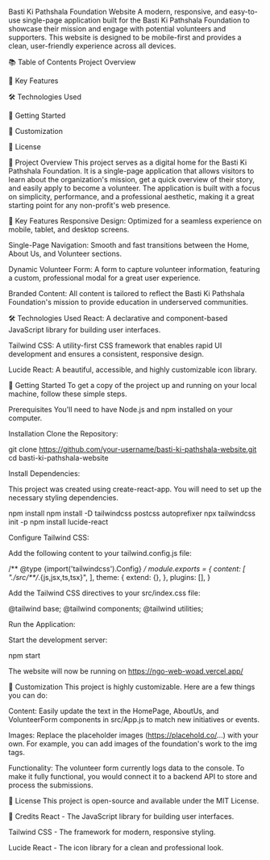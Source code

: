 Basti Ki Pathshala Foundation Website
A modern, responsive, and easy-to-use single-page application built for the Basti Ki Pathshala Foundation to showcase their mission and engage with potential volunteers and supporters. This website is designed to be mobile-first and provides a clean, user-friendly experience across all devices.

📚 Table of Contents
Project Overview

🚀 Key Features

🛠️ Technologies Used

🏃 Getting Started

🎨 Customization

📜 License

📝 Project Overview
This project serves as a digital home for the Basti Ki Pathshala Foundation. It is a single-page application that allows visitors to learn about the organization's mission, get a quick overview of their story, and easily apply to become a volunteer. The application is built with a focus on simplicity, performance, and a professional aesthetic, making it a great starting point for any non-profit's web presence.

🚀 Key Features
Responsive Design: Optimized for a seamless experience on mobile, tablet, and desktop screens.

Single-Page Navigation: Smooth and fast transitions between the Home, About Us, and Volunteer sections.

Dynamic Volunteer Form: A form to capture volunteer information, featuring a custom, professional modal for a great user experience.

Branded Content: All content is tailored to reflect the Basti Ki Pathshala Foundation's mission to provide education in underserved communities.

🛠️ Technologies Used
React: A declarative and component-based JavaScript library for building user interfaces.

Tailwind CSS: A utility-first CSS framework that enables rapid UI development and ensures a consistent, responsive design.

Lucide React: A beautiful, accessible, and highly customizable icon library.

🏃 Getting Started
To get a copy of the project up and running on your local machine, follow these simple steps.

Prerequisites
You'll need to have Node.js and npm installed on your computer.

Installation
Clone the Repository:

git clone https://github.com/your-username/basti-ki-pathshala-website.git
cd basti-ki-pathshala-website

Install Dependencies:

This project was created using create-react-app. You will need to set up the necessary styling dependencies.

npm install
npm install -D tailwindcss postcss autoprefixer
npx tailwindcss init -p
npm install lucide-react

Configure Tailwind CSS:

Add the following content to your tailwind.config.js file:

/** @type {import('tailwindcss').Config} */
module.exports = {
  content: [
    "./src/**/*.{js,jsx,ts,tsx}",
  ],
  theme: {
    extend: {},
  },
  plugins: [],
}

Add the Tailwind CSS directives to your src/index.css file:

@tailwind base;
@tailwind components;
@tailwind utilities;

Run the Application:

Start the development server:

npm start

The website will now be running on https://ngo-web-woad.vercel.app/

🎨 Customization
This project is highly customizable. Here are a few things you can do:

Content: Easily update the text in the HomePage, AboutUs, and VolunteerForm components in src/App.js to match new initiatives or events.

Images: Replace the placeholder images (https://placehold.co/...) with your own. For example, you can add images of the foundation's work to the img tags.

Functionality: The volunteer form currently logs data to the console. To make it fully functional, you would connect it to a backend API to store and process the submissions.

📜 License
This project is open-source and available under the MIT License.

🙏 Credits
React - The JavaScript library for building user interfaces.

Tailwind CSS - The framework for modern, responsive styling.

Lucide React - The icon library for a clean and professional look.
